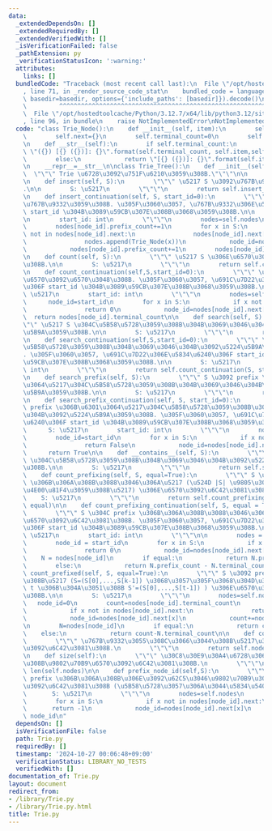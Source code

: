 ```yaml
---
data:
  _extendedDependsOn: []
  _extendedRequiredBy: []
  _extendedVerifiedWith: []
  _isVerificationFailed: false
  _pathExtension: py
  _verificationStatusIcon: ':warning:'
  attributes:
    links: []
  bundledCode: "Traceback (most recent call last):\n  File \"/opt/hostedtoolcache/Python/3.12.7/x64/lib/python3.12/site-packages/onlinejudge_verify/documentation/build.py\"\
    , line 71, in _render_source_code_stat\n    bundled_code = language.bundle(stat.path,\
    \ basedir=basedir, options={'include_paths': [basedir]}).decode()\n          \
    \         ^^^^^^^^^^^^^^^^^^^^^^^^^^^^^^^^^^^^^^^^^^^^^^^^^^^^^^^^^^^^^^^^^^^^^^^^^^^^^^^^^\n\
    \  File \"/opt/hostedtoolcache/Python/3.12.7/x64/lib/python3.12/site-packages/onlinejudge_verify/languages/python.py\"\
    , line 96, in bundle\n    raise NotImplementedError\nNotImplementedError\n"
  code: "class Trie_Node():\n    def __init__(self, item):\n        self.item=item\n\
    \        self.next={}\n        self.terminal_count=0\n        self.prefix_count=0\n\
    \n    def __str__(self):\n        if self.terminal_count:\n            return\
    \ \"({}) [{} ({})]: {}\".format(self.terminal_count, self.item,self.prefix_count,self.next)\n\
    \        else:\n            return \"[{} ({})]: {}\".format(self.item,self.prefix_count,self.next)\n\
    \n    __repr__=__str__\n\nclass Trie_Tree():\n    def __init__(self):\n      \
    \  \"\"\" Trie \u6728\u3092\u751F\u6210\u3059\u308B.\"\"\"\n\n        self.nodes=[Trie_Node(None)]\n\
    \n    def insert(self, S):\n        \"\"\" \u5217 S \u3092\u767B\u9332\u3059\u308B\
    .\n\n        S: \u5217\n        \"\"\"\n        return self.insert_continuation(S)\n\
    \n    def insert_continuation(self, S, start_id=0):\n        \"\"\" \u5217 S \u3092\
    \u767B\u9332\u3059\u308B. \u305F\u3060\u3057, \u767B\u9332\u306E\u5834\u6240\u306F\
    \ start_id \u304B\u3089\u59CB\u307E\u308B\u3068\u3059\u308B.\n\n        S: \u5217\
    \n        start_id: int\n        \"\"\"\n        nodes=self.nodes\n        node_id=start_id\n\
    \        nodes[node_id].prefix_count+=1\n        for x in S:\n            if x\
    \ not in nodes[node_id].next:\n                nodes[node_id].next[x]=len(nodes)\n\
    \                nodes.append(Trie_Node(x))\n            node_id=nodes[node_id].next[x]\n\
    \            nodes[node_id].prefix_count+=1\n        nodes[node_id].terminal_count+=1\n\
    \n    def count(self, S):\n        \"\"\" \u5217 S \u306E\u6570\u3092\u6C42\u3081\
    \u308B.\n\n        S: \u5217\n        \"\"\"\n        return self.count_continuation(S)\n\
    \n    def count_continuation(self,S,start_id=0):\n        \"\"\" \u5217 S \u306E\
    \u6570\u3092\u6570\u3048\u308B. \u305F\u3060\u3057, \u691C\u7D22\u306E\u5834\u6240\
    \u306F start_id \u304B\u3089\u59CB\u307E\u308B\u3068\u3059\u308B.\n\n        S:\
    \ \u5217\n        start_id: int\n        \"\"\"\n        nodes=self.nodes\n  \
    \      node_id=start_id\n        for x in S:\n            if x not in nodes[node_id].next:\n\
    \                return 0\n            node_id=nodes[node_id].next[x]\n      \
    \  return nodes[node_id].terminal_count\n\n    def search(self, S):\n        \"\
    \"\" \u5217 S \u304C\u5B58\u5728\u3059\u308B\u304B\u3069\u3046\u304B\u3092\u5224\
    \u5B9A\u3059\u308B.\n\n        S: \u5217\n        \"\"\"\n        return self.count(S)>0\n\
    \n    def search_continuation(self,S,start_id=0):\n        \"\"\" \u5217 S \u304C\
    \u5B58\u5728\u3059\u308B\u304B\u3069\u3046\u304B\u3092\u5224\u5B9A\u3059\u308B\
    . \u305F\u3060\u3057, \u691C\u7D22\u306E\u5834\u6240\u306F start_id \u304B\u3089\
    \u59CB\u307E\u308B\u3068\u3059\u308B.\n\n        S: \u5217\n        start_id:\
    \ int\n        \"\"\"\n        return self.count_continuation(S, start_id)>0\n\
    \n    def search_prefix(self, S):\n        \"\"\" S \u3092 prefix \u306B\u6301\
    \u3064\u5217\u304C\u5B58\u5728\u3059\u308B\u304B\u3069\u3046\u304B\u3092\u5224\
    \u5B9A\u3059\u308B.\n\n        S: \u5217\n        \"\"\"\n        return self.search_prefix_continuation(S)\n\
    \n    def search_prefix_continuation(self, S, start_id=0):\n        \"\"\" S \u3092\
    \ prefix \u306B\u6301\u3064\u5217\u304C\u5B58\u5728\u3059\u308B\u304B\u3069\u3046\
    \u304B\u3092\u5224\u5B9A\u3059\u308B. \u305F\u3060\u3057, \u691C\u7D22\u306E\u5834\
    \u6240\u306F start_id \u304B\u3089\u59CB\u307E\u308B\u3068\u3059\u308B.\n\n  \
    \      S: \u5217\n        start_id: int\n        \"\"\"\n        nodes=self.nodes\n\
    \        node_id=start_id\n        for x in S:\n            if x not in nodes[node_id].next:\n\
    \                return False\n            node_id=nodes[node_id].next[x]\n  \
    \      return True\n\n    def __contains__(self, S):\n        \"\"\" \u5217 S\
    \ \u304C\u5B58\u5728\u3059\u308B\u304B\u3069\u3046\u304B\u3092\u5224\u5B9A\u3059\
    \u308B.\n\n        S: \u5217\n        \"\"\"\n        return self.search(S)\n\n\
    \    def count_prefixing(self, S, equal=True):\n        \"\"\" S \u304C prefix\
    \ \u306B\u306A\u308B\u3088\u3046\u306A\u5217 (\u524D |S| \u9805\u304C S \u306B\
    \u4E00\u81F4\u3059\u308B\u5217) \u306E\u6570\u3092\u6C42\u3081\u308B.\n\n    \
    \    S: \u5217\n        \"\"\"\n        return self.count_prefixing_continuation(S,\
    \ equal)\n\n    def count_prefixing_continuation(self, S, equal = True, start_id=0):\n\
    \        \"\"\" S \u304C prefix \u306B\u306A\u308B\u3088\u3046\u306A\u5217\u306E\
    \u6570\u3092\u6C42\u3081\u308B. \u305F\u3060\u3057, \u691C\u7D22\u306E\u5834\u6240\
    \u306F start_id \u304B\u3089\u59CB\u307E\u308B\u3068\u3059\u308B.\n\n        S:\
    \ \u5217\n        start_id: int\n        \"\"\"\n\n        nodes = self.nodes\n\
    \        node_id = start_id\n        for x in S:\n            if x not in nodes[node_id].next:\n\
    \                return 0\n            node_id=nodes[node_id].next[x]\n\n    \
    \    N = nodes[node_id]\n        if equal:\n            return N.prefix_count\n\
    \        else:\n            return N.prefix_count - N.terminal_count\n\n    def\
    \ count_prefixed(self, S, equal=True):\n        \"\"\" S \u3092 prefix \u306B\u3059\
    \u308B\u5217 (S=(S[0],...,S[k-1]) \u3068\u3057\u305F\u3068\u304D\u306E\u3042\u308B\
    \ t \u306B\u304A\u3051\u308B S'=(S[0],...,S[t-1]) ) \u306E\u6570\u3092\u6C42\u3081\
    \u308B.\n\n        S: \u5217\n        \"\"\"\n        nodes=self.nodes\n     \
    \   node_id=0\n        count=nodes[node_id].terminal_count\n        for x in S:\n\
    \            if x not in nodes[node_id].next:\n                return count\n\
    \            node_id=nodes[node_id].next[x]\n            count+=nodes[node_id].terminal_count\n\
    \n        N=nodes[node_id]\n        if equal:\n            return count\n    \
    \    else:\n            return count-N.terminal_count\n\n    def count_all(self):\n\
    \        \"\"\" \u767B\u9332\u3055\u308C\u3066\u3044\u308B\u5217\u306E\u500B\u6570\
    \u3092\u6C42\u3081\u308B.\n        \"\"\"\n        return self.nodes[0].prefix_count\n\
    \n    def size(self):\n        \"\"\" \u30C8\u30E9\u30A4\u6728\u306B\u304A\u3051\
    \u308B\u9802\u70B9\u6570\u3092\u6C42\u3081\u308B.\n        \"\"\"\n        return\
    \ len(self.nodes)\n\n    def prefix_node_id(self,S):\n        \"\"\" S \u304C\
    \ prefix \u306B\u306A\u308B\u306E\u3092\u62C5\u3046\u9802\u70B9\u306E\u756A\u53F7\
    \u3092\u6C42\u3081\u308B (\u5B58\u5728\u3057\u306A\u3044\u5834\u5408 -1)\n\n \
    \       S: \u5217\n        \"\"\"\n        nodes=self.nodes\n        node_id=0\n\
    \        for x in S:\n            if x not in nodes[node_id].next:\n         \
    \       return -1\n            node_id=nodes[node_id].next[x]\n        return\
    \ node_id\n"
  dependsOn: []
  isVerificationFile: false
  path: Trie.py
  requiredBy: []
  timestamp: '2024-10-27 00:06:48+09:00'
  verificationStatus: LIBRARY_NO_TESTS
  verifiedWith: []
documentation_of: Trie.py
layout: document
redirect_from:
- /library/Trie.py
- /library/Trie.py.html
title: Trie.py
---
```

